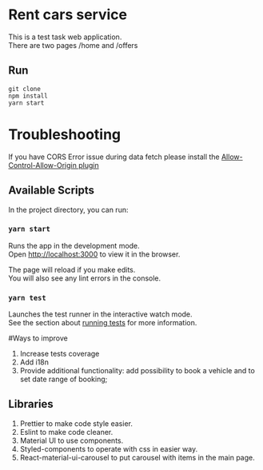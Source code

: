 # Rent cars service

This is a test task web application.\
There are two pages /home and /offers

## Run

```
git clone
npm install
yarn start
```

# Troubleshooting

If you have CORS Error issue during data fetch please install the [Allow-Control-Allow-Origin plugin](https://chrome.google.com/webstore/detail/allow-cors-access-control/lhobafahddgcelffkeicbaginigeejlf?hl=en)

## Available Scripts

In the project directory, you can run:

### `yarn start`

Runs the app in the development mode.\
Open [http://localhost:3000](http://localhost:3000) to view it in the browser.

The page will reload if you make edits.\
You will also see any lint errors in the console.

### `yarn test`

Launches the test runner in the interactive watch mode.\
See the section about [running tests](https://facebook.github.io/create-react-app/docs/running-tests) for more information.

#Ways to improve

1. Increase tests coverage
2. Add i18n
3. Provide additional functionality: add possibility to book a vehicle and to set date range of booking;

## Libraries

1. Prettier to make code style easier.
2. Eslint to make code cleaner.
3. Material UI to use components.
4. Styled-components to operate with css in easier way.
5. React-material-ui-carousel to put carousel with items in the main page.

